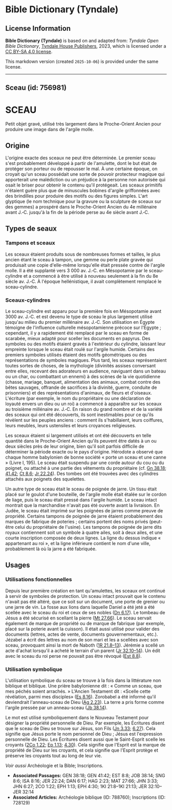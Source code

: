 # Bible Dictionary (Tyndale)

## License Information

**Bible Dictionary (Tyndale)** is based on and adapted from: _Tyndale Open Bible Dictionary_, [Tyndale House Publishers](https://tyndaleopenresources.com/), 2023, which is licensed under a [CC BY-SA 4.0 license](https://creativecommons.org/licenses/by-sa/4.0/legalcode.en).

This markdown version (created `2025-10-06`) is provided under the same license.



--------------------------------

## Sceau (id: 756981)

SCEAU
=====

Petit objet gravé, utilisé très largement dans le Proche\-Orient Ancien pour produire une image dans de l'argile molle.

Origine
-------

L'origine exacte des sceaux ne peut être déterminée. Le premier sceau s'est probablement développé à partir de l'amulette, dont le but était de protéger son porteur ou de repousser le mal. À une certaine époque, on croyait qu'un sceau possédait une sorte de pouvoir protecteur magique qui apporterait une malédiction ou un préjudice à la personne non autorisée qui osait le briser pour obtenir le contenu qu'il protégeait. Les sceaux primitifs n'étaient guère plus que de minuscules bobines d'argile griffonnées avec des brindilles pour produire des motifs ou des figures simples. L'art glyptique (le nom technique pour la gravure ou la sculpture de sceaux sur des gemmes) a prospéré dans le Proche\-Orient Ancien du 4e millénaire avant J.‑C. jusqu'à la fin de la période perse au 4e siècle avant J.‑C.

Types de seaux
--------------

### Tampons et sceaux

Les sceaux étaient produits sous de nombreuses formes et tailles, le plus ancien étant le sceau à tampon, une gemme ou perle plate gravée qui produisait une copie d'elle\-même lorsqu'elle était pressée contre de l'argile molle. Il a été supplanté vers 3 000 av. J.‑C. en Mésopotamie par le sceau\-cylindre et a commencé à être utilisé à nouveau seulement à la fin du 8e siècle av. J.‑C. À l'époque hellénistique, il avait complètement remplacé le sceau\-cylindre.

### Sceaux\-cylindres

Le sceau\-cylindre est apparu pour la première fois en Mésopotamie avant 3000 av. J.‑C. et est devenu le type de sceau le plus largement utilisé jusqu'au milieu du premier millénaire av. J.‑C. Son utilisation en Égypte témoigne de l'influence culturelle mésopotamienne précoce sur l'Égypte ; cependant, il y a rapidement été remplacé par le sceau en forme de scarabée, mieux adapté pour sceller les documents en papyrus. Des symboles ou des motifs étaient gravés à l'extérieur du cylindre, laissant leur empreinte lorsque le sceau était roulé sur l'argile humide. Certains des premiers symboles utilisés étaient des motifs géométriques ou des représentations de symboles magiques. Plus tard, les sceaux représentaient toutes sortes de choses, de la mythologie (divinités assises conversant entre elles, recevant des adorateurs en audience, naviguant dans un bateau ou un char, ou combattant un ennemi) à des scènes de la vie quotidienne (chasse, mariage, banquet, alimentation des animaux, combat contre des bêtes sauvages, offrande de sacrifices à la divinité, guerre, conduite de prisonniers) et des représentations d'animaux, de fleurs et d'oiseaux. L'écriture (par exemple, le nom du propriétaire ou une déclaration de loyauté envers un dieu ou un roi) a commencé à apparaître sur les sceaux au troisième millénaire av. J.‑C. En raison du grand nombre et de la variété des sceaux qui ont été découverts, ils sont inestimables pour ce qu'ils révèlent sur les peuples anciens : comment ils s'habillaient, leurs coiffures, leurs meubles, leurs ustensiles et leurs croyances religieuses.

Les sceaux étaient si largement utilisés et ont été découverts en telle quantité dans le Proche\-Orient Ancien qu'ils peuvent être datés à un ou deux siècles près de leur origine, bien qu'il soit parfois difficile de déterminer la période exacte ou le pays d'origine. Hérodote a observé que chaque homme babylonien de bonne société « porte un sceau et une canne » (Livre I, 195\). Le sceau était suspendu par une corde autour du cou ou du poignet, ou attaché à une partie des vêtements du propriétaire (cf. [Gn 38\.18](https://ref.ly/Gen38:18); [41\.42](https://ref.ly/Gen41:42); [Ct 8\.6](https://ref.ly/Song8:6); [Jr 22\.24](https://ref.ly/Jer22:24)). Des tombes ont été trouvées avec des cylindres attachés aux poignets des squelettes.

Un autre type de sceau était le sceau de poignée de jarre. Un tissu était placé sur le goulot d'une bouteille, de l'argile molle était étalée sur le cordon de liage, puis le sceau était pressé dans l'argile humide. Le sceau intact montrait que la marchandise n'avait pas été ouverte avant la livraison. En Judée, le sceau était imprimé sur les poignées de jarres comme preuve de propriété. Certains tampons de poignée de jarre étaient probablement des marques de fabrique de poteries ; certains portent des noms privés (peut\-être celui du propriétaire de l'usine). Les tampons de poignée de jarre dits royaux contiennent soit un symbole à quatre ailes, soit à deux ailes, et une courte inscription composée de deux lignes. La ligne du dessus indique « appartenant au roi », et la ligne inférieure contient le nom d'une ville, probablement là où la jarre a été fabriquée.

Usages
------

### Utilisations fonctionnelles

Depuis leur première création en tant qu'amulettes, les sceaux ont continué à servir de symboles de protection. Un sceau intact prouvait que le contenu n'avait pas été altéré, que ce soit sur un document, une porte de grenier ou une jarre de vin. La fosse aux lions dans laquelle Daniel a été jeté a été scellée avec le sceau du roi et ceux de ses nobles ([Dn 6\.17](https://ref.ly/Dan6:17)). Le tombeau de Jésus a été sécurisé en scellant la pierre ([Mt 27\.66](https://ref.ly/Matt27:66)). Le sceau servait également de marque de propriété ou de marque de fabrique (par exemple, placé sur la poterie avant la cuisson). Il était aussi utilisé pour valider des documents (lettres, actes de vente, documents gouvernementaux, etc.). Jézabel a écrit des lettres au nom de son mari et les a scellées avec son sceau, provoquant ainsi la mort de Naboth ([1R 21\.8–13](https://ref.ly/1Kgs21:8-1Kgs21:13)). Jérémie a scellé un acte d'achat lorsqu'il a acheté le terrain d'un parent ([Jr 32\.10–14](https://ref.ly/Jer32:10-Jer32:14)). Un édit avec le sceau du roi perse ne pouvait pas être révoqué ([Est 8\.8](https://ref.ly/Esth8:8)).

### Utilisation symbolique

L'utilisation symbolique du sceau se trouve à la fois dans la littérature non biblique et biblique. Une prière babylonienne dit : « Comme un sceau, que mes péchés soient arrachés. » L'Ancien Testament dit : «Scelle cette révélation, parmi mes disciples» ([Es 8\.16](https://ref.ly/Isa8:16)). Zorobabel a été informé qu'il deviendrait l'anneau\-sceau de Dieu ([Ag 2\.23](https://ref.ly/Hag2:23)). La terre a pris forme comme l'argile pressée par un anneau\-sceau ([Jb 38\.14](https://ref.ly/Job38:14)).

Le mot est utilisé symboliquement dans le Nouveau Testament pour désigner la propriété personnelle de Dieu. Par exemple, les Écritures disent que le sceau de Dieu se trouve sur Jésus, son Fils ([Jn 3\.33](https://ref.ly/John3:33); [6\.27](https://ref.ly/John6:27)). Cela signifie que Jésus porte le nom personnel de Dieu ; Jésus est l'expression personnelle de Dieu. Les Écritures disent aussi que le Saint\-Esprit scelle les croyants ([2Co 1\.22](https://ref.ly/2Cor1:22); [Ep 1\.13](https://ref.ly/Eph1:13); [4\.30](https://ref.ly/Eph4:30)). Cela signifie que l'Esprit est la marque de propriété de Dieu sur les croyants, et cela signifie que l'Esprit protège et préserve les croyants tout au long de leur vie.

*Voir aussi* Archéologie et la Bible; Inscriptions.

* **Associated Passages:** GEN 38:18; GEN 41:42; EST 8:8; JOB 38:14; SNG 8:6; ISA 8:16; JER 22:24; DAN 6:17; HAG 2:23; MAT 27:66; JHN 3:33; JHN 6:27; 2CO 1:22; EPH 1:13; EPH 4:30; 1KI 21:8–1KI 21:13; JER 32:10–JER 32:14
* **Associated Articles:** Archéologie biblique (ID: 788760); Inscriptions (ID: 728129)

